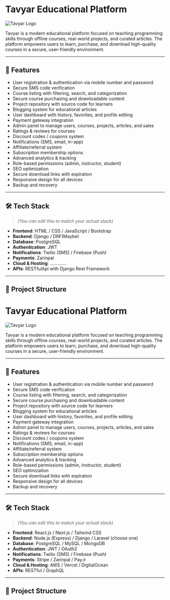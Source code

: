 # Tavyar Educational Platform

![Tavyar Logo](link-to-your-logo-if-you-have-one)  

Tavyar is a modern educational platform focused on teaching programming skills through offline courses, real-world projects, and curated articles. The platform empowers users to learn, purchase, and download high-quality courses in a secure, user-friendly environment.

---

## 🚀 Features

- User registration & authentication via mobile number and password
- Secure SMS code verification
- Course listing with filtering, search, and categorization
- Secure course purchasing and downloadable content
- Project repository with source code for learners
- Blogging system for educational articles
- User dashboard with history, favorites, and profile editing
- Payment gateway integration
- Admin panel to manage users, courses, projects, articles, and sales
- Ratings & reviews for courses
- Discount codes / coupons system
- Notifications (SMS, email, in-app)
- Affiliate/referral system
- Subscription membership options
- Advanced analytics & tracking
- Role-based permissions (admin, instructor, student)
- SEO optimization
- Secure download links with expiration
- Responsive design for all devices
- Backup and recovery

---

## 🛠️ Tech Stack

> *(You can edit this to match your actual stack)*

- **Frontend**: HTML / CSS / JavaScript / Bootstrap 
- **Backend**: Django / DRF(Maybe)
- **Database**: PostgreSQL
- **Authentication**: JWT 
- **Notifications**: Twilio (SMS) / Firebase (Push)
- **Payments**: Zarinpal
- **Cloud & Hosting**: .............
- **APIs**: RESTfulApi with Django Rest Framework

---

## 📂 Project Structure






# Tavyar Educational Platform

![Tavyar Logo](link-to-your-logo-if-you-have-one)  

Tavyar is a modern educational platform focused on teaching programming skills through offline courses, real-world projects, and curated articles. The platform empowers users to learn, purchase, and download high-quality courses in a secure, user-friendly environment.

---

## 🚀 Features

- User registration & authentication via mobile number and password
- Secure SMS code verification
- Course listing with filtering, search, and categorization
- Secure course purchasing and downloadable content
- Project repository with source code for learners
- Blogging system for educational articles
- User dashboard with history, favorites, and profile editing
- Payment gateway integration
- Admin panel to manage users, courses, projects, articles, and sales
- Ratings & reviews for courses
- Discount codes / coupons system
- Notifications (SMS, email, in-app)
- Affiliate/referral system
- Subscription membership options
- Advanced analytics & tracking
- Role-based permissions (admin, instructor, student)
- SEO optimization
- Secure download links with expiration
- Responsive design for all devices
- Backup and recovery

---

## 🛠️ Tech Stack

> *(You can edit this to match your actual stack)*

- **Frontend**: React.js / Next.js / Tailwind CSS
- **Backend**: Node.js (Express) / Django / Laravel (choose one)
- **Database**: PostgreSQL / MySQL / MongoDB
- **Authentication**: JWT / OAuth2
- **Notifications**: Twilio (SMS) / Firebase (Push)
- **Payments**: Stripe / Zarinpal / Pay.ir
- **Cloud & Hosting**: AWS / Vercel / DigitalOcean
- **APIs**: RESTful / GraphQL

---

## 📂 Project Structure


